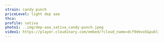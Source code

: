 ```yaml
---
strain: candy punch
priceLevel: light dep aaa
thca:
profile: sativa
photo1: ..img/dep-aaa_sativa_candy-punch.jpeg
video1: https://player.cloudinary.com/embed/?cloud_name=dcf9dmvo5&public_id=dep-aaa_sativa_candy-punch_w5rif9&profile=flower
---
```

